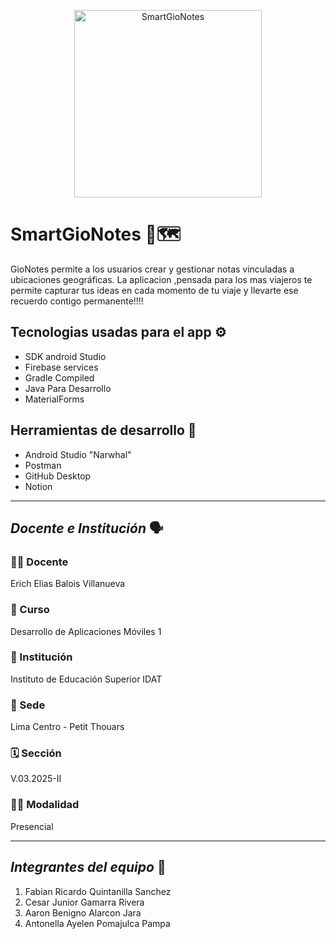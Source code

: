 <!-- Centrado y con ancho máximo de 300px -->
<p align="center">
  <img src="https://github.com/user-attachments/assets/45ceaea1-858f-40df-b4f0-b404bf5db2f7" alt="SmartGioNotes" width="300px" />
</p>

# SmartGioNotes 📍🗺️
 GioNotes permite a los usuarios crear y gestionar notas vinculadas a ubicaciones geográficas. La aplicacion ,pensada para los mas viajeros te permite capturar tus ideas en cada momento de tu viaje y llevarte ese recuerdo contigo permanente!!!!

## Tecnologias usadas para el app ⚙️
* SDK android Studio 
* Firebase services
* Gradle Compiled 
* Java Para Desarrollo
* MaterialForms
  
## Herramientas de desarrollo 🔨
* Android Studio "Narwhal"
* Postman
* GitHub Desktop
* Notion

---
## *Docente e Institución* 🗣️

### 👨‍🏫 Docente  
Erich Elias Balois Villanueva

### 📘 Curso  
Desarrollo de Aplicaciones Móviles 1

### 🏫 Institución  
Instituto de Educación Superior IDAT

### 📍 Sede  
Lima Centro - Petit Thouars

### 🗓️ Sección  
V.03.2025-II

### 🧑‍🏫 Modalidad  
Presencial

 ---
## *Integrantes del equipo* 🐙
1) Fabian Ricardo Quintanilla Sanchez
2) Cesar Junior Gamarra Rivera
3) Aaron Benigno Alarcon Jara
4) Antonella Ayelen Pomajulca Pampa
